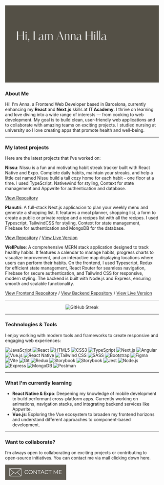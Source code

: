 ![banner](./assets/banner.png)

### About Me

Hi! I'm Anna, a Frontend Web Developer based in Barcelona, currently enhancing my **React** and **Next.js** skills at **IT Academy**. I thrive on learning and love diving into a wide range of interests — from cooking to web development. My goal is to build clean, user-friendly web applications and to collaborate with amazing teams on exciting projects. I studied nursing at university so I love creating apps that promote health and well-being.

<hr>

### My latest projects

Here are the latest projects that I’ve worked on:

**Nissu**: Nissu is a fun and motivating habit streak tracker built with React Native and Expo. Complete daily habits, maintain your streaks, and help a little cat named Nissu build a tall cozy home for each habit – one floor at a time. I used TypeScript, Nativewind for styling, Context for state management and Appwrite for authentication and database.

<a href="https://github.com/annahilla/nissu">View Repository</a>

**Planutri**: A full-stack Next.js applicacion to plan your weekly menu and generate a shopping list. It features a meal planner, shopping list, a form to create a public or private recipe and a recipes list with all the recipes. I used Typescript, TailwindCSS for styling, Context for state management, Firebase for authentication and MongoDB for the database.

<a href="https://github.com/annahilla/planutri">View Repository</a> / <a href="https://planutri.vercel.app/">View Live Version</a>

**WellPulse**: A comprehensive MERN stack application designed to track healthy habits. It features a calendar to manage habits, progress charts to visualize improvement, and an interactive map displaying locations where users can perform their habits. On the frontend, I used Typescript, Redux for efficient state management, React Router for seamless navigation, Firebase for secure authentication, and Tailwind CSS for responsive, modern styling. The backend is built with Node.js and Express, ensuring smooth and scalable functionality.

<a href="https://github.com/annahilla/wellpulse">View Frontend Repository</a> / <a href="https://github.com/annahilla/wellpulse-api">View Backend Repository</a> / <a href="https://wellpulse.vercel.app/">View Live Version</a>

<hr>

<div align="center">
    <img src="https://streak-stats.demolab.com?user=annahilla&theme=graywhite" alt="GitHub Streak" />
</div>

<hr>

### Technologies & Tools

I enjoy working with modern tools and frameworks to create responsive and engaging web experiences:

<p align="left">
  <img src="https://img.shields.io/badge/JavaScript-%23F7DF1E.svg?style=for-the-badge&logo=javascript&logoColor=black" alt="JavaScript" />
  <img src="https://img.shields.io/badge/React-%2361DAFB.svg?style=for-the-badge&logo=react&logoColor=black" alt="React" />
  <img src="https://img.shields.io/badge/HTML5-%23E34F26.svg?style=for-the-badge&logo=html5&logoColor=white" alt="HTML5" />
  <img src="https://img.shields.io/badge/CSS3-%231572B6.svg?style=for-the-badge&logo=css3&logoColor=white" alt="CSS3" />
  <img src="https://img.shields.io/badge/TypeScript-%23007ACC.svg?style=for-the-badge&logo=typescript&logoColor=white" alt="TypeScript" />
  <img src="https://img.shields.io/badge/Next.js-%23000000.svg?style=for-the-badge&logo=next.js&logoColor=white" alt="Next.js" />
  <img src="https://img.shields.io/badge/Angular-DD0031?style=for-the-badge&logo=angular&logoColor=white" alt="Angular" />
  <img src="https://img.shields.io/badge/Vue.js-%234FC08D.svg?style=for-the-badge&logo=vue.js&logoColor=white" alt="Vue.js" />
  <img src="https://img.shields.io/badge/React_Native-%2361DAFB.svg?style=for-the-badge&logo=react&logoColor=black" alt="React Native" />
  <img src="https://img.shields.io/badge/TailwindCSS-%2338B2AC.svg?style=for-the-badge&logo=tailwind-css&logoColor=white" alt="Tailwind CSS" />
  <img src="https://img.shields.io/badge/SASS-%23CC6699.svg?style=for-the-badge&logo=sass&logoColor=white" alt="SASS" />
  <img src="https://img.shields.io/badge/Bootstrap-%23563D7C.svg?style=for-the-badge&logo=bootstrap&logoColor=white" alt="Bootstrap" />
  <img src="https://img.shields.io/badge/Figma-%23F24E1E.svg?style=for-the-badge&logo=figma&logoColor=white" alt="Figma" />
  <img src="https://img.shields.io/badge/Vite-%23646CFF.svg?style=for-the-badge&logo=vite&logoColor=white" alt="Vite" />
  <img src="https://img.shields.io/badge/Git-%23F05032.svg?style=for-the-badge&logo=git&logoColor=white" alt="Git" />
  <img src="https://img.shields.io/badge/Redux-%23764ABC.svg?style=for-the-badge&logo=redux&logoColor=white" alt="Redux" />
  <img src="https://img.shields.io/badge/Storybook-%23FF4785.svg?style=for-the-badge&logo=storybook&logoColor=white" alt="Storybook" />
  <img src="https://img.shields.io/badge/Firebase-orange.svg?style=for-the-badge&logo=firebase&logoColor=white" alt="Storybook" />
  <img src="https://img.shields.io/badge/Jest-C21325.svg?style=for-the-badge&logo=jest&logoColor=white" alt="Jest" />
  <img src="https://img.shields.io/badge/Node.js-%23339933.svg?style=for-the-badge&logo=nodedotjs&logoColor=white" alt="Node.js" />
  <img src="https://img.shields.io/badge/Express-%23000000.svg?style=for-the-badge&logo=express&logoColor=white" alt="Express" />
  <img src="https://img.shields.io/badge/MongoDB-%2347A248.svg?style=for-the-badge&logo=mongodb&logoColor=white" alt="MongoDB" />
  <img src="https://img.shields.io/badge/Postman-%23FF6C37.svg?style=for-the-badge&logo=postman&logoColor=white" alt="Postman" />
</p>
</p>

<hr>

### What I'm currently learning

- **React Native & Expo**: Deepening my knowledge of mobile development to build performant cross-platform apps. Currently working on animations, navigation stacks, and integrating backend services like Appwrite.
- **Vue.js**: Exploring the Vue ecosystem to broaden my frontend horizons and understand different approaches to component-based development.

<hr>

### Want to collaborate?

I’m always open to collaborating on exciting projects or contributing to open-source initiatives. You can contact me via mail clicking down here.

<p align="left">
  <a href="mailto:annahilla21@gmail.com"><img src="./assets/contact-me-btn.png" alt="Contact Me Button" width="200"></a>
</p>
